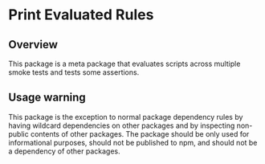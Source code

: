 # Print Evaluated Rules

## Overview

This package is a meta package that evaluates scripts across multiple smoke tests and tests some assertions.

## Usage warning

This package is the exception to normal package dependency rules by having wildcard dependencies on other packages and by inspecting non-public contents of other packages. The package should be only used for informational purposes, should not be published to npm, and should not be a dependency of other packages.
